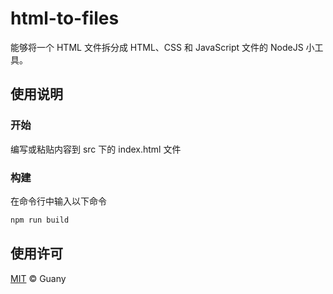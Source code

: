 # html-to-files

能够将一个 HTML 文件拆分成 HTML、CSS 和 JavaScript 文件的 NodeJS 小工具。

## 使用说明

### 开始

编写或粘贴内容到 src 下的 index.html 文件

### 构建

在命令行中输入以下命令

```bash
npm run build
```

## 使用许可

[MIT](https://github.com/tlyboy/html-to-files/blob/main/LICENSE) © Guany
